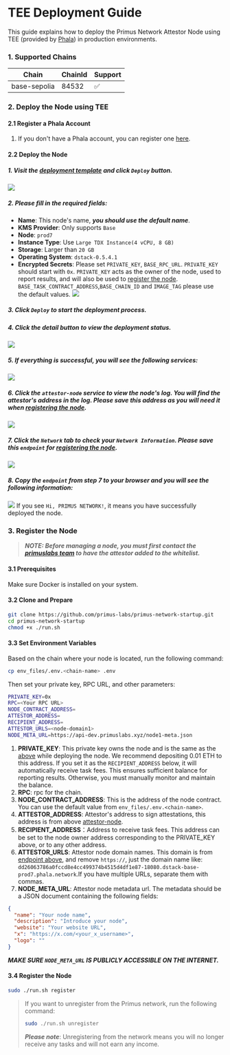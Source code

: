 # TEE Deployment Guide

This guide explains how to deploy the Primus Network Attestor Node using TEE (provided by [Phala](https://cloud.phala.network/dashboard)) in production environments.

### 1. Supported Chains

| Chain             | ChainId | Support | 
|-------------------|---------|---------|
| base-sepolia      | 84532   | ✅      |

### 2. Deploy the Node using TEE
#### 2.1 Register a Phala Account

1. If you don't have a Phala account, you can register one [here](https://cloud.phala.network/register).

#### 2.2 Deploy the Node

##### 1. Visit the [deployment template](https://cloud.phala.network/templates/primus-attestor-node) and click `Deploy` button.  
![](images/template_deploy_start.png)
##### 2. Please fill in the required fields:
- **Name**: This node's name, ***you should use the default name***.
- **KMS Provider**: Only supports `Base`
- **Node**: `prod7`
- **Instance Type**: Use `Large TDX Instance(4 vCPU, 8 GB)`
- **Storage**: Larger than `20 GB`
- **Operating System**: `dstack-0.5.4.1`
- **Encrypted Secrets**: Please set `PRIVATE_KEY`, `BASE_RPC_URL`. `PRIVATE_KEY` should start with `0x`. `PRIVATE_KEY` acts as the owner of the node, used to report results, and will also be used to [register the node](#3-register-the-node). `BASE_TASK_CONTRACT_ADDRESS`,`BASE_CHAIN_ID` and `IMAGE_TAG` please use the default values.
  ![](images/deploy-parameters.png)

##### 3. Click `Deploy` to start the deployment process.
##### 4. Click the detail button to view the deployment status.
![](images/click_detail.png)
##### 5. If everything is successful, you will see the following services:
![](images/start_success.png)

##### 6. Click the `attestor-node` service to view the node's log. You will find the attestor's address in the log. ***Please save this address as you will need it when [registering the node](#3-register-the-node)***.
![](images/attestor_address.png)

##### 7. Click the `Network` tab to check your `Network Information`. ***Please save this `endpoint`  for [registering the node](#3-register-the-node)***.
![](images/endpoint.png)

##### 8. Copy the `endpoint` from step 7 to your browser and you will see the following information:
![](images/endpoint-success.png)
If you see `Hi, PRIMUS NETWORK!`, it means you have successfully deployed the node.

### 3. Register the Node
> ***NOTE: Before managing a node, you must first contact the [primuslabs team](https://discord.gg/YxJftNRxhh) to have the attestor added to the whitelist.***

#### 3.1 Prerequisites

Make sure Docker is installed on your system.

#### 3.2 Clone and Prepare

```bash
git clone https://github.com/primus-labs/primus-network-startup.git
cd primus-network-startup
chmod +x ./run.sh
```

#### 3.3 Set Environment Variables

Based on the chain where your node is located, run the following command:

```bash
cp env_files/.env.<chain-name> .env
```

Then set your private key, RPC URL, and other parameters:

```bash
PRIVATE_KEY=0x
RPC=<Your RPC URL>
NODE_CONTRACT_ADDRESS=
ATTESTOR_ADDRESS=
RECIPIENT_ADDRESS=
ATTESTOR_URLS=<node-domain1>
NODE_META_URL=https://api-dev.primuslabs.xyz/node1-meta.json
```
1. **PRIVATE_KEY**: This private key owns the node and is the same as the [above](#2-please-fill-in-the-required-fields) while deploying the node. We recommend depositing 0.01 ETH to this address. If you set it as the `RECIPIENT_ADDRESS` below, it will automatically receive task fees. This ensures sufficient balance for reporting results. Otherwise, you must manually monitor and maintain the balance.
2. **RPC**: rpc for the chain.
3. **NODE_CONTRACT_ADDRESS**:  This is the address of the node contract. You can use the default value from `env_files/.env.<chain-name>`.
4. **ATTESTOR_ADDRESS**: Attestor's address to sign attestations, this address is from above [attestor-node](#6-click-the-attestor-node-service-to-view-the-nodes-log-you-will-find-the-attestors-address-in-the-log-please-save-this-address-as-you-will-need-it-when-registering-the-node).
5. **RECIPIENT_ADDRESS**：Address to receive task fees. This address can be set to the node owner address corresponding to the PRIVATE_KEY above, or to any other address.
6. **ATTESTOR_URLS**: Attestor node domain names.  This domain is from [endpoint above](#7-click-the-network-tab-to-check-your-network-information-please-save-this-endpoint--for-registering-the-node), and remove `https://`, just the domain name like: `dd26063786a0fccd8e4cc499374b4515d4df1e87-18080.dstack-base-prod7.phala.network`.If you have multiple URLs, separate them with commas.
7. **NODE_META_URL**: Attestor node metadata url. The metadata should be a JSON document containing the following fields:
```json
{
  "name": "Your node name",
  "description": "Introduce your node",
  "website": "Your website URL",
  "x": "https://x.com/<your_x_username>",
  "logo": ""
}
```
***MAKE SURE `NODE_META_URL` IS PUBLICLY ACCESSIBLE ON THE INTERNET.***

#### 3.4 Register the Node

```bash
sudo ./run.sh register
```


> If you want to unregister from the Primus network, run the following command:
>```bash
>sudo ./run.sh unregister
>```
> ***Please note***: Unregistering from the network means you will no longer receive any tasks and will not earn any income.

